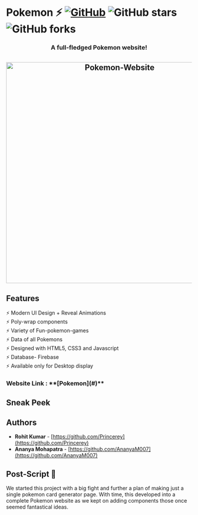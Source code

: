 # Pokemon ⚡️ [![GitHub](https://img.shields.io/github/license/Princerey/Pokemon?color=blue)](https://github.com/cobidev/simplefolio/blob/master/LICENSE.md) ![GitHub stars](https://img.shields.io/github/stars/Princerey/Pokemon) ![GitHub forks](https://img.shields.io/github/forks/Princerey/Pokemon)

<h3 align="center">A full-fledged Pokemon website!</h3>

<h2 align="center">
  <img src="" alt="Pokemon-Website" width="600px" />
  <br>
</h2>

## Features

⚡️ Modern UI Design + Reveal Animations\
⚡️ Poly-wrap components\
⚡️ Variety of Fun-pokemon-games\
⚡️ Data of all Pokemons\
⚡️ Designed with HTML5, CSS3 and Javascript\
⚡️ Database- Firebase\
⚡️ Available only for Desktop display

<h3> Website Link : **[Pokemon](#)** </h3>


## Sneak Peek


## Authors

- **Rohit Kumar** - [https://github.com/Princerey](https://github.com/Princerey)
- **Ananya Mohapatra** - [https://github.com/AnanyaM007](https://github.com/AnanyaM007)


## Post-Script 🎁

We started this project with a big fight and further a plan of making just a single pokemon card generator page. With time, this developed into a complete Pokemon website as we kept on adding components those once seemed fantastical ideas. 
